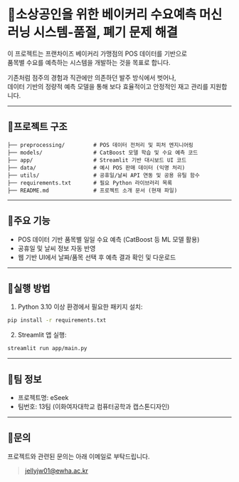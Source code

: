 
# 🥐소상공인을 위한 베이커리 수요예측 머신러닝 시스템-품절, 폐기 문제 해결

이 프로젝트는 프랜차이즈 베이커리 가맹점의 POS 데이터를 기반으로  
품목별 수요를 예측하는 시스템을 개발하는 것을 목표로 합니다.  

기존처럼 점주의 경험과 직관에만 의존하던 발주 방식에서 벗어나,  
데이터 기반의 정량적 예측 모델을 통해 보다 효율적이고 안정적인 재고 관리를 지원합니다.

---

## 📂프로젝트 구조

```
├── preprocessing/         # POS 데이터 전처리 및 피처 엔지니어링
├── models/                # CatBoost 모델 학습 및 수요 예측 코드
├── app/                   # Streamlit 기반 대시보드 UI 코드
├── data/                  # 예시 POS 판매 데이터 (익명 처리)
├── utils/                 # 공휴일/날씨 API 연동 및 공용 유틸 함수
├── requirements.txt       # 필요 Python 라이브러리 목록
├── README.md              # 프로젝트 소개 문서 (현재 파일)
```

---

## 🔎주요 기능

- POS 데이터 기반 품목별 일일 수요 예측 (CatBoost 등 ML 모델 활용)
- 공휴일 및 날씨 정보 자동 반영
- 웹 기반 UI에서 날짜/품목 선택 후 예측 결과 확인 및 다운로드

---

## 🚀실행 방법

1. Python 3.10 이상 환경에서 필요한 패키지 설치:

```bash
pip install -r requirements.txt
```

2. Streamlit 앱 실행:

```bash
streamlit run app/main.py
```

---

## 👥팀 정보

- 프로젝트명: eSeek
- 팀번호: 13팀 (이화여자대학교 컴퓨터공학과 캡스톤디자인)

---

## 💌문의

프로젝트와 관련된 문의는 아래 이메일로 부탁드립니다.

> jellyjw01@ewha.ac.kr

